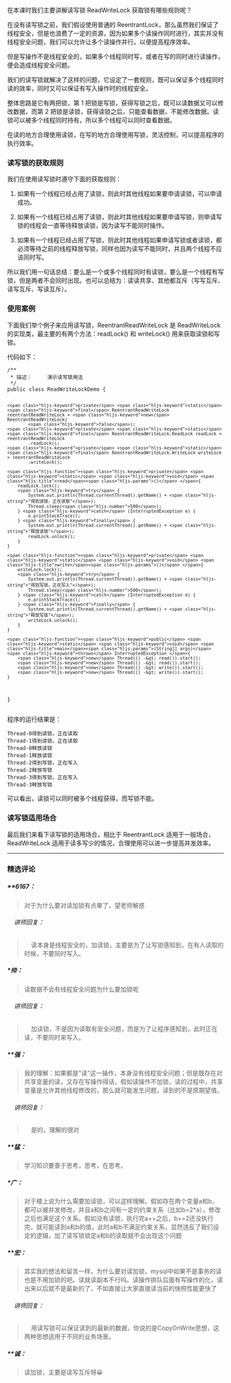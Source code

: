 <p data-nodeid="177" class="">在本课时我们主要讲解读写锁 ReadWriteLock 获取锁有哪些规则呢？</p>
<p data-nodeid="178">在没有读写锁之前，我们假设使用普通的 ReentrantLock，那么虽然我们保证了线程安全，但是也浪费了一定的资源，因为如果多个读操作同时进行，其实并没有线程安全问题，我们可以允许让多个读操作并行，以便提高程序效率。</p>
<p data-nodeid="179">但是写操作不是线程安全的，如果多个线程同时写，或者在写的同时进行读操作，便会造成线程安全问题。</p>
<p data-nodeid="180">我们的读写锁就解决了这样的问题，它设定了一套规则，既可以保证多个线程同时读的效率，同时又可以保证有写入操作时的线程安全。</p>
<p data-nodeid="181">整体思路是它有两把锁，第 1 把锁是写锁，获得写锁之后，既可以读数据又可以修改数据，而第 2 把锁是读锁，获得读锁之后，只能查看数据，不能修改数据。读锁可以被多个线程同时持有，所以多个线程可以同时查看数据。</p>
<p data-nodeid="182">在读的地方合理使用读锁，在写的地方合理使用写锁，灵活控制，可以提高程序的执行效率。</p>
<h3 data-nodeid="183">读写锁的获取规则</h3>
<p data-nodeid="184">我们在使用读写锁时遵守下面的获取规则：</p>
<ol data-nodeid="185">
<li data-nodeid="186">
<p data-nodeid="187">如果有一个线程已经占用了读锁，则此时其他线程如果要申请读锁，可以申请成功。</p>
</li>
<li data-nodeid="188">
<p data-nodeid="189">如果有一个线程已经占用了读锁，则此时其他线程如果要申请写锁，则申请写锁的线程会一直等待释放读锁，因为读写不能同时操作。</p>
</li>
<li data-nodeid="190">
<p data-nodeid="191">如果有一个线程已经占用了写锁，则此时其他线程如果申请写锁或者读锁，都必须等待之前的线程释放写锁，同样也因为读写不能同时，并且两个线程不应该同时写。</p>
</li>
</ol>
<p data-nodeid="192">所以我们用一句话总结：要么是一个或多个线程同时有读锁，要么是一个线程有写锁，但是两者不会同时出现。也可以总结为：读读共享、其他都互斥（写写互斥、读写互斥、写读互斥）。</p>
<h3 data-nodeid="193">使用案例</h3>
<p data-nodeid="194">下面我们举个例子来应用读写锁，ReentrantReadWriteLock 是 ReadWriteLock 的实现类，最主要的有两个方法：readLock() 和 writeLock() 用来获取读锁和写锁。</p>
<p data-nodeid="195">代码如下：</p>
<pre class="lang-java te-preview-highlight" data-nodeid="221"><code data-language="java"><span class="hljs-comment">/**
 * 描述：     演示读写锁用法
 */</span>
<span class="hljs-keyword">public</span> <span class="hljs-class"><span class="hljs-keyword">class</span> <span class="hljs-title">ReadWriteLockDemo</span> </span>{

    <span class="hljs-keyword">private</span> <span class="hljs-keyword">static</span> <span class="hljs-keyword">final</span> ReentrantReadWriteLock reentrantReadWriteLock = <span class="hljs-keyword">new</span> ReentrantReadWriteLock(
            <span class="hljs-keyword">false</span>);
    <span class="hljs-keyword">private</span> <span class="hljs-keyword">static</span> <span class="hljs-keyword">final</span> ReentrantReadWriteLock.ReadLock readLock = reentrantReadWriteLock
            .readLock();
    <span class="hljs-keyword">private</span> <span class="hljs-keyword">static</span> <span class="hljs-keyword">final</span> ReentrantReadWriteLock.WriteLock writeLock = reentrantReadWriteLock
            .writeLock();

    <span class="hljs-function"><span class="hljs-keyword">private</span> <span class="hljs-keyword">static</span> <span class="hljs-keyword">void</span> <span class="hljs-title">read</span><span class="hljs-params">()</span> </span>{
        readLock.lock();
        <span class="hljs-keyword">try</span> {
            System.out.println(Thread.currentThread().getName() + <span class="hljs-string">"得到读锁，正在读取"</span>);
            Thread.sleep(<span class="hljs-number">500</span>);
        } <span class="hljs-keyword">catch</span> (InterruptedException e) {
            e.printStackTrace();
        } <span class="hljs-keyword">finally</span> {
            System.out.println(Thread.currentThread().getName() + <span class="hljs-string">"释放读锁"</span>);
            readLock.unlock();
        }
    }

    <span class="hljs-function"><span class="hljs-keyword">private</span> <span class="hljs-keyword">static</span> <span class="hljs-keyword">void</span> <span class="hljs-title">write</span><span class="hljs-params">()</span> </span>{
        writeLock.lock();
        <span class="hljs-keyword">try</span> {
            System.out.println(Thread.currentThread().getName() + <span class="hljs-string">"得到写锁，正在写入"</span>);
            Thread.sleep(<span class="hljs-number">500</span>);
        } <span class="hljs-keyword">catch</span> (InterruptedException e) {
            e.printStackTrace();
        } <span class="hljs-keyword">finally</span> {
            System.out.println(Thread.currentThread().getName() + <span class="hljs-string">"释放写锁"</span>);
            writeLock.unlock();
        }
    }

    <span class="hljs-function"><span class="hljs-keyword">public</span> <span class="hljs-keyword">static</span> <span class="hljs-keyword">void</span> <span class="hljs-title">main</span><span class="hljs-params">(String[] args)</span> <span class="hljs-keyword">throws</span> InterruptedException </span>{
        <span class="hljs-keyword">new</span> Thread(() -&gt; read()).start();
        <span class="hljs-keyword">new</span> Thread(() -&gt; read()).start();
        <span class="hljs-keyword">new</span> Thread(() -&gt; write()).start();
        <span class="hljs-keyword">new</span> Thread(() -&gt; write()).start();
    }
}
</code></pre>

<p data-nodeid="197" class="">程序的运行结果是：</p>
<pre class="lang-java" data-nodeid="198"><code data-language="java">Thread-<span class="hljs-number">0</span>得到读锁，正在读取
Thread-<span class="hljs-number">1</span>得到读锁，正在读取
Thread-<span class="hljs-number">0</span>释放读锁
Thread-<span class="hljs-number">1</span>释放读锁
Thread-<span class="hljs-number">2</span>得到写锁，正在写入
Thread-<span class="hljs-number">2</span>释放写锁
Thread-<span class="hljs-number">3</span>得到写锁，正在写入
Thread-<span class="hljs-number">3</span>释放写锁
</code></pre>
<p data-nodeid="199">可以看出，读锁可以同时被多个线程获得，而写锁不能。</p>
<h3 data-nodeid="200">读写锁适用场合</h3>
<p data-nodeid="201" class="">最后我们来看下读写锁的适用场合，相比于 ReentrantLock 适用于一般场合，ReadWriteLock 适用于读多写少的情况，合理使用可以进一步提高并发效率。</p>

---

### 精选评论

##### **6167：
> 对于为什么要对读加锁有点晕了，望老师解惑

 ###### &nbsp;&nbsp;&nbsp; 讲师回复：
> &nbsp;&nbsp;&nbsp; 读本身是线程安全的，加读锁，主要是为了让写锁感知到，在有人读取的时候，不要同时写入。

##### *帅：
> 读数据不会有线程安全问题为什么要加锁呢

 ###### &nbsp;&nbsp;&nbsp; 讲师回复：
> &nbsp;&nbsp;&nbsp; 加读锁，不是因为读取有安全问题，而是为了让程序感知到，此时正在读，不要同时来写入。

##### **强：
> 我的理解：如果都是"读"这一操作，本身没有线程安全问题；但是既存在对共享变量的读，又存在写操作得话，假如读操作不加锁，读的过程中，共享变量是允许其他线程修改的，那么就可能发生问题，读到的不是原期望值。

 ###### &nbsp;&nbsp;&nbsp; 讲师回复：
> &nbsp;&nbsp;&nbsp; 是的，理解的很对

##### **猛：
> 学习知识要善于思考，思考，在思考。

##### *广：
> 对于楼上说为什么需要加读锁，可以这样理解。假如存在两个变量a和b，都可以被并发修改，并且a和b之间有一定的约束关系（比如b=2*a），修改之后也满足这个关系。假如没有读锁，执行完a++之后，b+=2还没执行完，就可能读到a和b的值，此时a和b不满足约束关系，显然违反了我们设定的逻辑，加了读写锁锁定a和b的读取就不会出现这个问题

##### **宏：
> 其实我的想法和留言一样，为什么要对读加锁，mysql中如果不是事务的读也是不用加锁的吧。读就读副本不行吗。读操作排队后面有写操作的化，读出来以后就不是最新的了，不如直接让大家直接读当前的快照性能更快了

 ###### &nbsp;&nbsp;&nbsp; 讲师回复：
> &nbsp;&nbsp;&nbsp; 用读写锁可以保证读到的最新的数据，你说的是CopyOnWrite思想，这两种思想适用于不同的业务场景。

##### **诚：
> 读加锁，主要是读写互斥呀😀

